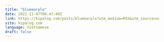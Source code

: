 ```yaml
---
title: "bluemarple"
date: 2022-11-07T06:47:49Z
link: https://kipalog.com/posts/bluemarple?utm_medium=RSS&utm_source=news.12bit.vn
site: kipalog.com
language: Vietnamese
draft: false
---
```

